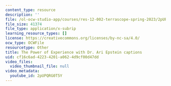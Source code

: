 ```yaml
---
content_type: resource
description: ''
file: /ol-ocw-studio-app/courses/res-12-002-terrascope-spring-2023/2pUPQRG0T5Y_captions.webvtt
file_size: 41374
file_type: application/x-subrip
learning_resource_types: []
license: https://creativecommons.org/licenses/by-nc-sa/4.0/
ocw_type: OCWFile
resourcetype: Other
title: The Power of Experience with Dr. Ari Epstein captions
uid: cf16c6ad-4223-4201-a062-4d9cf00d47dd
video_files:
  video_thumbnail_file: null
video_metadata:
  youtube_id: 2pUPQRG0T5Y
---
```

